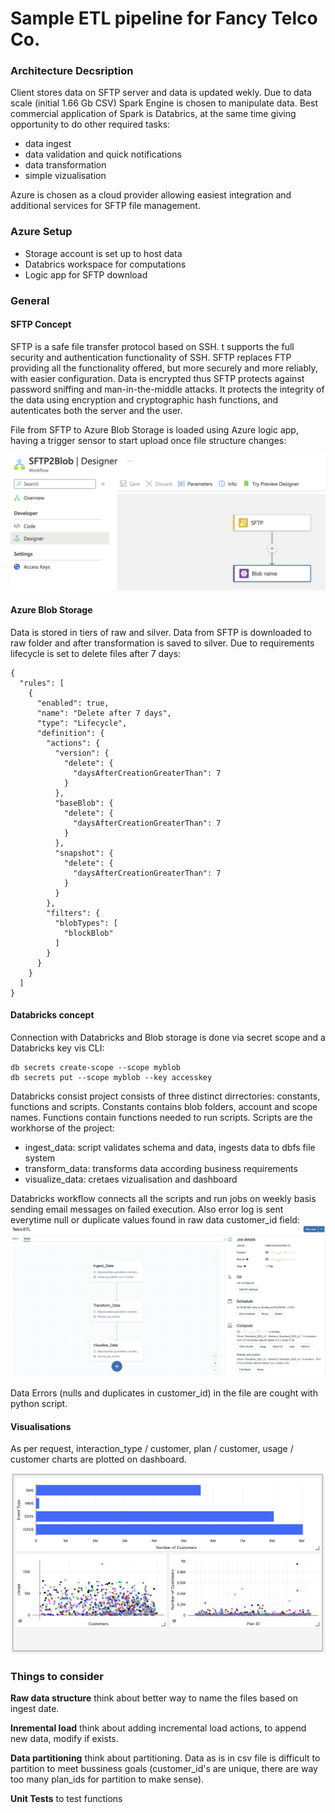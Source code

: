 # Sample ETL pipeline for Fancy Telco Co.

### Architecture Decsription

Client stores data on SFTP server and data is updated wekly. 
Due to data scale (initial 1.66 Gb CSV) Spark Engine is chosen to manipulate data. Best commercial application of Spark
is Databrics, at the same time giving opportunity to do other required tasks:
- data ingest
- data validation and quick notifications
- data transformation
- simple vizualisation

Azure is chosen as a cloud provider allowing easiest integration and additional services for SFTP file management.

### Azure Setup
- Storage account is set up to host data
- Databrics workspace for computations
- Logic app for SFTP download

### General
#### SFTP Concept
SFTP is a safe file transfer protocol based on SSH. t supports the full security and authentication functionality of SSH.
SFTP replaces FTP providing all the functionality offered, but more securely and more reliably, with easier configuration.
Data is encrypted thus SFTP protects against password sniffing and man-in-the-middle attacks. It protects the integrity of 
the data using encryption and cryptographic hash functions, and autenticates both the server and the user.

File from SFTP to Azure Blob Storage is loaded using Azure logic app, having a trigger sensor to start upload once file structure changes:

![alt logic_app](img/logic_app.png)

#### Azure Blob Storage
Data is stored in tiers of raw and silver. Data from SFTP is downloaded to raw folder and after transformation is saved to silver.
Due to requirements lifecycle is set to delete files after 7 days:

```
{
  "rules": [
    {
      "enabled": true,
      "name": "Delete after 7 days",
      "type": "Lifecycle",
      "definition": {
        "actions": {
          "version": {
            "delete": {
              "daysAfterCreationGreaterThan": 7
            }
          },
          "baseBlob": {
            "delete": {
              "daysAfterCreationGreaterThan": 7
            }
          },
          "snapshot": {
            "delete": {
              "daysAfterCreationGreaterThan": 7
            }
          }
        },
        "filters": {
          "blobTypes": [
            "blockBlob"
          ]
        }
      }
    }
  ]
}
```


#### Databricks concept
Connection with Databricks and Blob storage is done via secret scope and a Databricks key vis CLI:
```
db secrets create-scope --scope myblob
db secrets put --scope myblob --key accesskey
```
Databricks consist project consists of three distinct dirrectories: constants, functions and scripts. Constants contains blob folders, account and scope names. Functions contain functions needed to run scripts. Scripts are the workhorse of the project:
- ingest_data: script validates schema and data, ingests data to dbfs file system
- transform_data: transforms data according business requirements
- visualize_data: cretaes vizualisation and dashboard

Databricks workflow connects all the scripts and run jobs on weekly basis sending email messages on failed execution. Also error log is sent everytime null or duplicate values found in raw data customer_id field:
![alt etl_pipeline](img/etl_pipeline.png)

Data Errors (nulls and duplicates in customer_id) in the file are cought with python script.

#### Visualisations
As per request, interaction_type / customer, plan / customer, usage / customer charts are plotted on dashboard.

![alt dashboard](img/dashboard.png)

### Things to consider
**Raw data structure** think about better way to name the files based on ingest date.

**Inremental load** think about adding incremental load actions, to append new data, modify if exists.

**Data partitioning** think about partitioning. Data as is in csv file is difficult to partition to meet bussiness goals (customer_id's are unique, there are way too many plan_ids for partition to make sense).

**Unit Tests** to test functions
